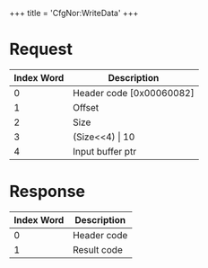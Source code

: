 +++
title = 'CfgNor:WriteData'
+++

# Request

| Index Word | Description                |
|------------|----------------------------|
| 0          | Header code \[0x00060082\] |
| 1          | Offset                     |
| 2          | Size                       |
| 3          | (Size\<\<4) \| 10          |
| 4          | Input buffer ptr           |

# Response

| Index Word | Description |
|------------|-------------|
| 0          | Header code |
| 1          | Result code |